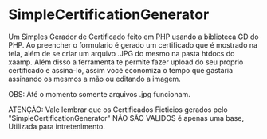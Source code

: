 # SimpleCertificationGenerator
Um Simples Gerador de Certificado feito em PHP usando a biblioteca GD do PHP. Ao preencher o formulario é gerado um certificado que é mostrado na tela, além de se criar um arquivo .JPG do mesmo na pasta htdocs do xaamp.
Além disso a ferramenta te permite fazer upload do seu proprio certificado e assina-lo, assim você economiza o tempo que gastaria assinando os mesmos a mão ou editando a imagem.

OBS: Até o momento somente arquivos .jpg funcionam.

ATENÇÃO: Vale lembrar que os Certificados Ficticios gerados pelo "SimpleCertificationGenerator" NÃO SÃO VALIDOS é apenas uma base, Utilizada para intretenimento. 
